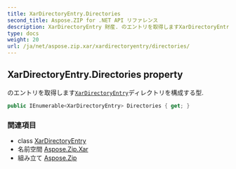 ```yaml
---
title: XarDirectoryEntry.Directories
second_title: Aspose.ZIP for .NET API リファレンス
description: XarDirectoryEntry 財産. のエントリを取得しますXarDirectoryEntryディレクトリを構成する型.
type: docs
weight: 20
url: /ja/net/aspose.zip.xar/xardirectoryentry/directories/
---
```

## XarDirectoryEntry.Directories property

のエントリを取得します[`XarDirectoryEntry`](../)ディレクトリを構成する型.

```csharp
public IEnumerable<XarDirectoryEntry> Directories { get; }
```

### 関連項目

* class [XarDirectoryEntry](../)
* 名前空間 [Aspose.Zip.Xar](../../xardirectoryentry/)
* 組み立て [Aspose.Zip](../../../)


